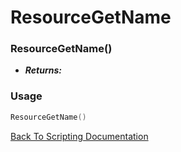 # ResourceGetName

### ResourceGetName()
- ***Returns:*** 

### Usage

```Lua
ResourceGetName()
```


[Back To Scripting Documentation](../README.md)
